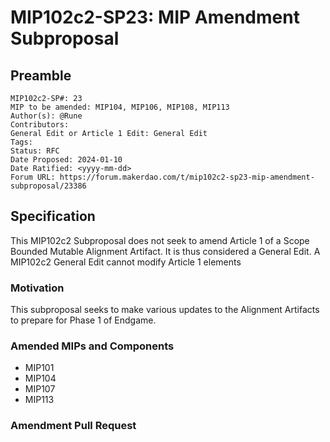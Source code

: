 # MIP102c2-SP23: MIP Amendment Subproposal

## Preamble

```
MIP102c2-SP#: 23
MIP to be amended: MIP104, MIP106, MIP108, MIP113
Author(s): @Rune
Contributors:
General Edit or Article 1 Edit: General Edit
Tags:
Status: RFC
Date Proposed: 2024-01-10
Date Ratified: <yyyy-mm-dd>
Forum URL: https://forum.makerdao.com/t/mip102c2-sp23-mip-amendment-subproposal/23386
```

## Specification

This MIP102c2 Subproposal does not seek to amend Article 1 of a Scope Bounded Mutable Alignment Artifact. It is thus considered a General Edit. A MIP102c2 General Edit cannot modify Article 1 elements

### Motivation

This subproposal seeks to make various updates to the Alignment Artifacts to prepare for Phase 1 of Endgame.

### Amended MIPs and Components

- MIP101
- MIP104
- MIP107
- MIP113

### Amendment Pull Request
